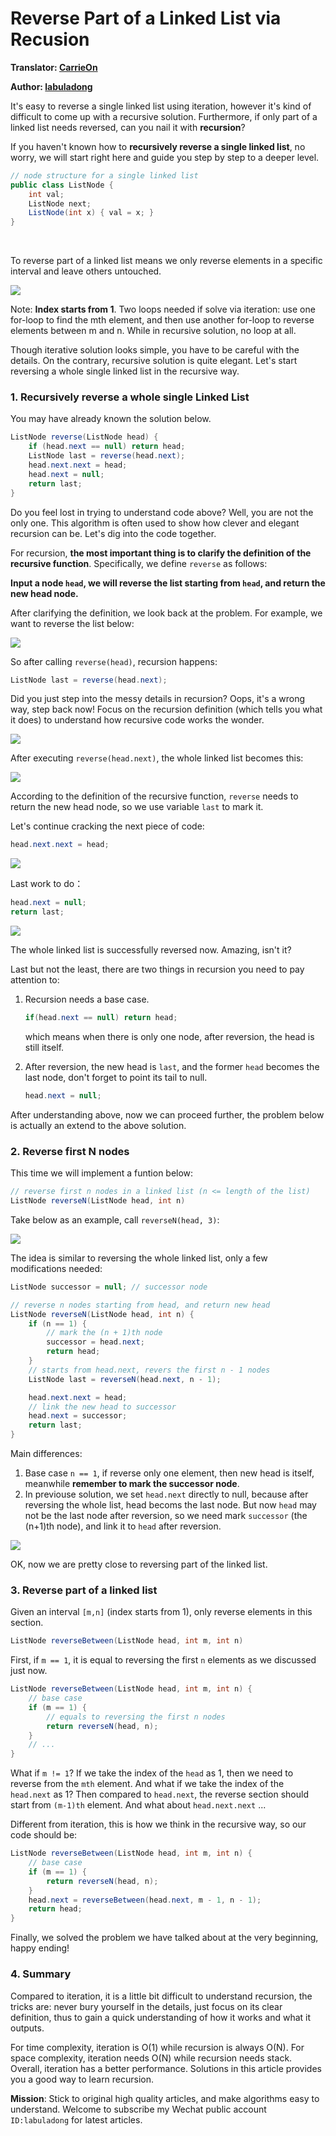 # Reverse Part of a Linked List via Recusion

**Translator: [CarrieOn](https://github.com/CarrieOn)**

**Author: [labuladong](https://github.com/labuladong)**

It's easy to reverse a single linked list using iteration, however it's kind of difficult to come up with a recursive solution. Furthermore, if only part of a linked list needs reversed, can you nail it with **recursion**?

If you haven't known how to **recursively reverse a single linked list**, no worry, we will start right here and guide you step by step to a deeper level.

```java
// node structure for a single linked list 
public class ListNode {
    int val;
    ListNode next;
    ListNode(int x) { val = x; }
}
```
<br>

To reverse part of a linked list means we only reverse elements in a specific interval and leave others untouched.

![](../Pictures/reverse_linked_list/title.png)

Note: **Index starts from 1**. Two loops needed if solve via iteration: use one for-loop to find the mth element, and then use another for-loop to reverse elements between m and n. While in recursive solution, no loop at all. 

Though iterative solution looks simple, you have to be careful with the details. On the contrary, recursive solution is quite elegant. Let's start reversing a whole single linked list in the recursive way.

### 1. Recursively reverse a whole single Linked List

You may have already known the solution below.

```java
ListNode reverse(ListNode head) {
    if (head.next == null) return head;
    ListNode last = reverse(head.next);
    head.next.next = head;
    head.next = null;
    return last;
}
```
Do you feel lost in trying to understand code above? Well, you are not the only one. This algorithm is often used to show how clever and elegant recursion can be. Let's dig into the code together.

For recursion, **the most important thing is to clarify the definition of the recursive function**. Specifically, we define `reverse` as follows:

**Input a node `head`, we will reverse the list starting from `head`, and return the new head node.**

After clarifying the definition, we look back at the problem. For example, we want to reverse the list below:

![](../Pictures/reverse_linked_list/1.jpg)

So after calling `reverse(head)`, recursion happens:

```java
ListNode last = reverse(head.next);
```
Did you just step into the messy details in recursion? Oops, it's a wrong way, step back now! Focus on the recursion definition (which tells you what it does) to understand how recursive code works the wonder.

![](../Pictures/reverse_linked_list/2.jpg)

After executing `reverse(head.next)`, the whole linked list becomes this:

![](../Pictures/reverse_linked_list/3.jpg)

According to the definition of the recursive function, `reverse` needs to return the new head node, so we use variable `last` to mark it. 

Let's continue cracking the next piece of code:

```java
head.next.next = head;
```

![](../Pictures/reverse_linked_list/4.jpg)

Last work to do：

```java
head.next = null;
return last;
```

![](../Pictures/reverse_linked_list/5.jpg)

The whole linked list is successfully reversed now. Amazing, isn't it? 

Last but not the least, there are two things in recursion you need to pay attention to:

1. Recursion needs a base case.
	
	```java
	if(head.next == null) return head;
	```
	
	which means when there is only one node, after reversion, the head is still itself.
2. After reversion, the new head is `last`, and the former `head` becomes the last node, don't forget to point its tail to null.

	```java
	head.next = null;
	```
	
After understanding above, now we can proceed further, the problem below is actually an extend to the above solution.

### 2. Reverse first N nodes

This time we will implement a funtion below:

```java
// reverse first n nodes in a linked list (n <= length of the list)
ListNode reverseN(ListNode head, int n)
```
Take below as an example, call `reverseN(head, 3)`:

![](../Pictures/reverse_linked_list/6.jpg)

The idea is similar to reversing the whole linked list, only a few modifications needed:

```java
ListNode successor = null; // successor node

// reverse n nodes starting from head, and return new head
ListNode reverseN(ListNode head, int n) {
    if (n == 1) { 
        // mark the (n + 1)th node
        successor = head.next;
        return head;
    }
    // starts from head.next, revers the first n - 1 nodes
    ListNode last = reverseN(head.next, n - 1);

    head.next.next = head;
    // link the new head to successor
    head.next = successor;
    return last;
}    
```

Main differences:

1. Base case `n == 1`, if reverse only one element, then new head is itself, meanwhile **remember to mark the successor node**.
2. In previouse solution, we set `head.next` directly to null, because after reversing the whole list, head becoms the last node. But now `head` may not be the last node after reversion, so we need mark `successor` (the (n+1)th node), and link it to `head` after reversion.

![](../Pictures/reverse_linked_list/7.jpg)

OK, now we are pretty close to reversing part of the linked list.

### 3. Reverse part of a linked list

Given an interval `[m,n]` (index starts from 1), only reverse elements in this section.

```java
ListNode reverseBetween(ListNode head, int m, int n)
```

First, if `m == 1`, it is equal to reversing the first `n` elements as we discussed just now.


```java
ListNode reverseBetween(ListNode head, int m, int n) {
    // base case
    if (m == 1) {
        // equals to reversing the first n nodes
        return reverseN(head, n);
    }
    // ...
}
```
What if `m != 1`? If we take the index of the `head` as 1, then we need to reverse from the `mth` element. And what if we take the index of the `head.next` as 1? Then compared to `head.next`, the reverse section should start from `(m-1)th` element. And what about `head.next.next` ...

Different from iteration, this is how we think in the recursive way, so our code should be:

```java
ListNode reverseBetween(ListNode head, int m, int n) {
    // base case
    if (m == 1) {
        return reverseN(head, n);
    }
    head.next = reverseBetween(head.next, m - 1, n - 1);
    return head;
}
```
Finally, we solved the problem we have talked about at the very beginning, happy ending!

### 4. Summary

Compared to iteration, it is a little bit difficult to understand recursion, the tricks are: never bury yourself in the details, just focus on its clear definition, thus to gain a quick understanding of how it works and what it outputs.

For time complexity, iteration is O(1) while recursion is always O(N). For space complexity, iteration needs O(N) while recursion needs stack. Overall, iteration has a better performance. Solutions in this article provides you a good way to learn recursion.

**Mission**: Stick to original high quality articles, and make algorithms easy to understand. Welcome to subscribe my Wechat public account `ID:labuladong` for latest articles.